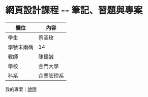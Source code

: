 # 網頁設計課程 -- 筆記、習題與專案

欄位 | 內容
-----|--------
學生 |  蔡涵玫
學號末兩碼 | 14
教師 | 陳鍾誠
學校 | 金門大學
科系 | 企業管理系
我的專案｜[說明]()

